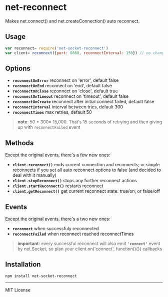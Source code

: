 # net-reconnect
Makes net.connect() and net.createConnection() auto reconnect.
## Usage
```js
var reconnect= require('net-socket-reconnect')
var client= reconnect({port: 8080, reconnectInterval: 150}) // no change to original API
```
## Options
* __`reconnectOnError`__ reconnect on 'error', default false
* __`reconnectOnEnd`__ reconnect on 'end', default false
* __`reconnectOnClose`__ reconnect on 'close', default true
* __`reconnectOnTimeout`__ reconnect on 'timeout', default false
* __`reconnectOnCreate`__ reconnect after initial connect failed, default false
* __`reconnectInterval`__ interval between tries, default 300
* __`reconnectTimes`__ max retries, default 50

> __note__: 50 * 300= 15,000. That's 15 seconds of retrying and then giving up with `reconnectFailed` event

## Methods
Except the original events, there's a few new ones:
* __`client.reconnect()`__  ends current connection and reconnects; or simple reconnects if you set all auto reconnect options to false (and decided to deal with it manually)
* __`client.stopReconnect()`__ stops any further reconnect actions
* __`client.startReconnect()`__ restarts reconnect
* __`client.getReconnect()`__ get current reconnect state: true/on, or false/off

## Events
Except the original events, there's a two new ones:
* __`reconnect`__ when successfuly reconnected
* __`reconnectFailed`__ when reconnect reached reconnectTimes 

> __important__: every successful reconnect will also emit __`'connect'`__ event by net.Socket, so plan your client.on('connect', function(){}) callbacks

## Installation
```
npm install net-socket-reconnect
```
---
MIT License